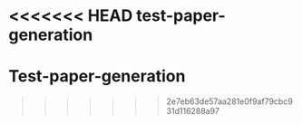 <<<<<<< HEAD
test-paper-generation
=======
# Test-paper-generation
>>>>>>> 2e7eb63de57aa281e0f9af79cbc931d116288a97
